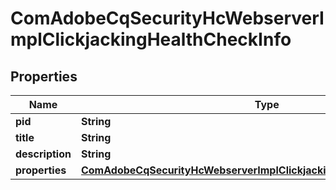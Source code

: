 
# ComAdobeCqSecurityHcWebserverImplClickjackingHealthCheckInfo

## Properties
Name | Type | Description | Notes
------------ | ------------- | ------------- | -------------
**pid** | **String** |  |  [optional]
**title** | **String** |  |  [optional]
**description** | **String** |  |  [optional]
**properties** | [**ComAdobeCqSecurityHcWebserverImplClickjackingHealthCheckProperties**](ComAdobeCqSecurityHcWebserverImplClickjackingHealthCheckProperties.md) |  |  [optional]



